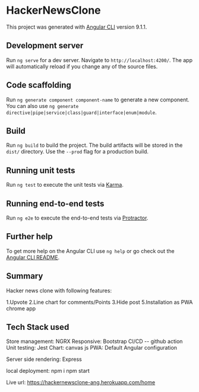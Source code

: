 # HackerNewsClone

This project was generated with [Angular CLI](https://github.com/angular/angular-cli) version 9.1.1.

## Development server

Run `ng serve` for a dev server. Navigate to `http://localhost:4200/`. The app will automatically reload if you change any of the source files.

## Code scaffolding

Run `ng generate component component-name` to generate a new component. You can also use `ng generate directive|pipe|service|class|guard|interface|enum|module`.

## Build

Run `ng build` to build the project. The build artifacts will be stored in the `dist/` directory. Use the `--prod` flag for a production build.

## Running unit tests

Run `ng test` to execute the unit tests via [Karma](https://karma-runner.github.io).

## Running end-to-end tests

Run `ng e2e` to execute the end-to-end tests via [Protractor](http://www.protractortest.org/).

## Further help

To get more help on the Angular CLI use `ng help` or go check out the [Angular CLI README](https://github.com/angular/angular-cli/blob/master/README.md).

## Summary

Hacker news clone with following features:

1.Upvote
2.Line chart for comments/Points
3.Hide post
5.Installation as PWA chrome app

## Tech Stack used
Store management: NGRX
Responsive: Bootstrap
CI/CD -- github action 
Unit testing: Jest
Chart: canvas js
PWA: Default Angular configuration

Server side rendering: Express

local deployment: 
npm i
npm start

Live url: https://hackernewsclone-ang.herokuapp.com/home

